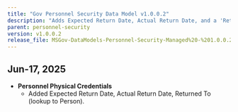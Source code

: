 ```yaml
---
title: "Gov Personnel Security Data Model v1.0.0.2"
description: "Adds Expected Return Date, Actual Return Date, and a 'Returned To' lookup to Person on the Personnel Physical Credentials"
parent: personnel-security
version: v1.0.0.2
release_file: MSGov-DataModels-Personnel-Security-Managed%20-%201.0.0.2.zip
---
```


## Jun-17, 2025

- **Personnel Physical Credentials**
   - Added Expected Return Date, Actual Return Date, Returned To (lookup to Person).